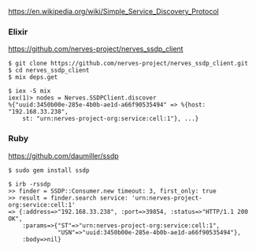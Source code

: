 https://en.wikipedia.org/wiki/Simple_Service_Discovery_Protocol

### Elixir

https://github.com/nerves-project/nerves_ssdp_client

    $ git clone https://github.com/nerves-project/nerves_ssdp_client.git
    $ cd nerves_ssdp_client
    $ mix deps.get

    $ iex -S mix
    iex(1)> nodes = Nerves.SSDPClient.discover
    %{"uuid:3450b00e-285e-4b0b-ae1d-a66f90535494" => %{host: "192.168.33.238",
        st: "urn:nerves-project-org:service:cell:1"}, ...}

### Ruby

https://github.com/daumiller/ssdp

    $ sudo gem install ssdp

    $ irb -rssdp
    >> finder = SSDP::Consumer.new timeout: 3, first_only: true
    >> result = finder.search service: 'urn:nerves-project-org:service:cell:1'
    => {:address=>"192.168.33.238", :port=>39854, :status=>"HTTP/1.1 200 OK",
        :params=>{"ST"=>"urn:nerves-project-org:service:cell:1",
                  "USN"=>"uuid:3450b00e-285e-4b0b-ae1d-a66f90535494"},
        :body=>nil}
